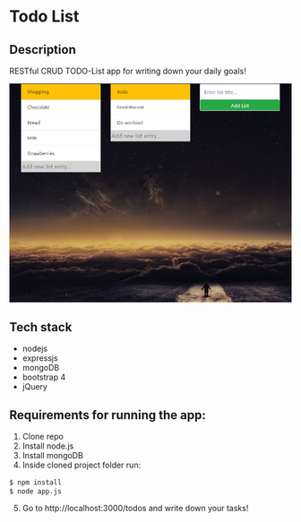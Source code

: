 # Todo List
## Description
RESTful CRUD TODO-List app for writing down your daily goals!

![Image](public/assets/Screenshot.PNG)

## Tech stack
- nodejs
- expressjs
- mongoDB
- bootstrap 4
- jQuery

## Requirements for running the app:
1. Clone repo
1. Install node.js
2. Install mongoDB
3. Inside cloned project folder run: 
```
$ npm install
$ node app.js
```
5. Go to http://localhost:3000/todos and write down your tasks!
